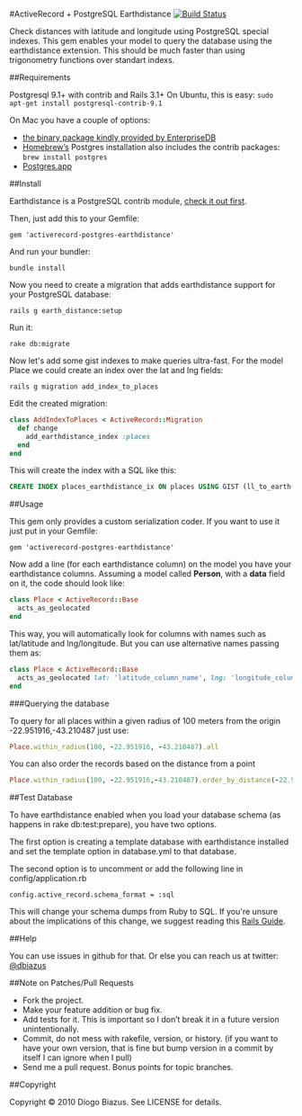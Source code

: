 #ActiveRecord + PostgreSQL Earthdistance [![Build Status](https://travis-ci.org/diogob/activerecord-postgres-earthdistance.png?branch=master)](https://travis-ci.org/diogob/activerecord-postgres-earthdistance)

Check distances with latitude and longitude using PostgreSQL special indexes.
This gem enables your model to query the database using the earthdistance extension. This should be much faster than using trigonometry functions over standart indexs.

##Requirements

Postgresql 9.1+ with contrib and Rails 3.1+
On Ubuntu, this is easy: `sudo apt-get install postgresql-contrib-9.1`

On Mac you have a couple of options:

* [the binary package kindly provided by EnterpriseDB](http://www.enterprisedb.com/products-services-training/pgdownload#osx)
* [Homebrew’s](https://github.com/mxcl/homebrew) Postgres installation also includes the contrib packages: `brew install postgres`
* [Postgres.app](http://postgresapp.com/)

##Install


Earthdistance is a PostgreSQL contrib module, [check it out first](http://www.postgresql.org/docs/9.2/static/earthdistance.html).

Then, just add this to your Gemfile:

`gem 'activerecord-postgres-earthdistance'`

And run your bundler:

`bundle install`

Now you need to create a migration that adds earthdistance support for your
PostgreSQL database:

`rails g earth_distance:setup`

Run it:

`rake db:migrate`

Now let's add some gist indexes to make queries ultra-fast.
For the model Place we could create an index over the lat and lng fields:

`rails g migration add_index_to_places`

Edit the created migration:

```ruby
class AddIndexToPlaces < ActiveRecord::Migration
  def change
    add_earthdistance_index :places
  end
end
```

This will create the index with a SQL like this:
```sql
CREATE INDEX places_earthdistance_ix ON places USING GIST (ll_to_earth(lat, lng));
```

##Usage

This gem only provides a custom serialization coder.
If you want to use it just put in your Gemfile:

    gem 'activerecord-postgres-earthdistance'

Now add a line (for each earthdistance column) on the model you have your earthdistance columns.
Assuming a model called **Person**, with a **data** field on it, the
code should look like:

```ruby
class Place < ActiveRecord::Base
  acts_as_geolocated
end
```

This way, you will automatically look for columns with names such as lat/latitude and lng/longitude.
But you can use alternative names passing them as:

```ruby
class Place < ActiveRecord::Base
  acts_as_geolocated lat: 'latitude_column_name', lng: 'longitude_column_name'
end
```

###Querying the database

To query for all places within a given radius of 100 meters from the origin -22.951916,-43.210487 just use:
```ruby
Place.within_radius(100, -22.951916, -43.210487).all
```

You can also order the records based on the distance from a point
```ruby
Place.within_radius(100, -22.951916,-43.210487).order_by_distance(-22.951916,-43.210487)
```

##Test Database

To have earthdistance enabled when you load your database schema (as happens in rake db:test:prepare), you
have two options.

The first option is creating a template database with earthdistance installed and set the template option
in database.yml to that database.

The second option is to uncomment or add the following line in config/application.rb

    config.active_record.schema_format = :sql

This will change your schema dumps from Ruby to SQL. If you're
unsure about the implications of this change, we suggest reading this
[Rails Guide](http://guides.rubyonrails.org/migrations.html#schema-dumping-and-you).

##Help

You can use issues in github for that. Or else you can reach us at
twitter: [@dbiazus](https://twitter.com/#!/dbiazus)

##Note on Patches/Pull Requests


* Fork the project.
* Make your feature addition or bug fix.
* Add tests for it. This is important so I don’t break it in a future version unintentionally.
* Commit, do not mess with rakefile, version, or history.  (if you want to have your own version, that is fine but bump version in a commit by itself I can ignore when I pull)
* Send me a pull request. Bonus points for topic branches.

##Copyright

Copyright © 2010 Diogo Biazus. See LICENSE for details.

